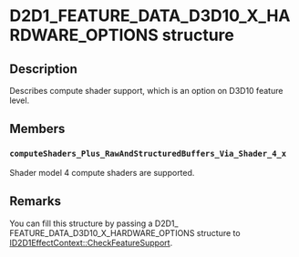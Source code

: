 # D2D1_FEATURE_DATA_D3D10_X_HARDWARE_OPTIONS structure

## Description

Describes compute shader support, which is an option on D3D10 feature level.

## Members

### `computeShaders_Plus_RawAndStructuredBuffers_Via_Shader_4_x`

Shader model 4 compute shaders are supported.

## Remarks

You can fill this structure by passing a D2D1_ FEATURE_DATA_D3D10_X_HARDWARE_OPTIONS structure to [ID2D1EffectContext::CheckFeatureSupport](https://learn.microsoft.com/windows/desktop/api/d2d1effectauthor/nf-d2d1effectauthor-id2d1effectcontext-checkfeaturesupport).